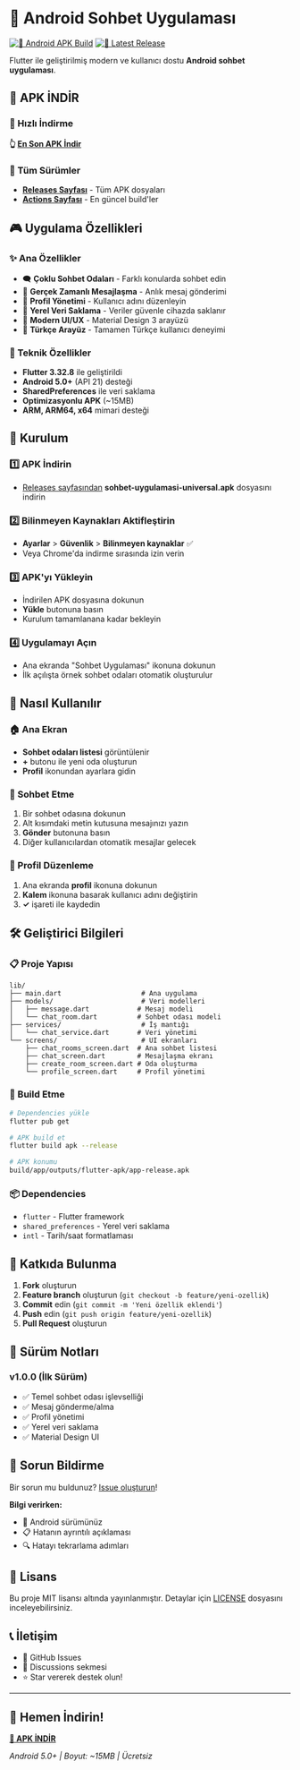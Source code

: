 # 📱 Android Sohbet Uygulaması

[![🚀 Android APK Build](https://github.com/USERNAME/REPO_NAME/actions/workflows/build_apk.yml/badge.svg)](https://github.com/USERNAME/REPO_NAME/actions/workflows/build_apk.yml)
[![📱 Latest Release](https://img.shields.io/github/v/release/USERNAME/REPO_NAME?label=Son%20S%C3%BCr%C3%BCm)](https://github.com/USERNAME/REPO_NAME/releases/latest)

Flutter ile geliştirilmiş modern ve kullanıcı dostu **Android sohbet uygulaması**.

## 📲 APK İNDİR

### 🎯 Hızlı İndirme

**👆 [En Son APK İndir](https://github.com/USERNAME/REPO_NAME/releases/latest/download/sohbet-uygulamasi-universal.apk)** 

### 📁 Tüm Sürümler
- **[Releases Sayfası](https://github.com/USERNAME/REPO_NAME/releases)** - Tüm APK dosyaları
- **[Actions Sayfası](https://github.com/USERNAME/REPO_NAME/actions)** - En güncel build'ler

## 🎮 Uygulama Özellikleri

### ✨ Ana Özellikler
- 🗨️ **Çoklu Sohbet Odaları** - Farklı konularda sohbet edin
- 💬 **Gerçek Zamanlı Mesajlaşma** - Anlık mesaj gönderimi
- 👤 **Profil Yönetimi** - Kullanıcı adını düzenleyin
- 💾 **Yerel Veri Saklama** - Veriler güvenle cihazda saklanır
- 🎨 **Modern UI/UX** - Material Design 3 arayüzü
- 🌙 **Türkçe Arayüz** - Tamamen Türkçe kullanıcı deneyimi

### 📱 Teknik Özellikler
- **Flutter 3.32.8** ile geliştirildi
- **Android 5.0+** (API 21) desteği
- **SharedPreferences** ile veri saklama
- **Optimizasyonlu APK** (~15MB)
- **ARM, ARM64, x64** mimari desteği

## 📲 Kurulum

### 1️⃣ APK İndirin
- [Releases sayfasından](https://github.com/USERNAME/REPO_NAME/releases/latest) **sohbet-uygulamasi-universal.apk** dosyasını indirin

### 2️⃣ Bilinmeyen Kaynakları Aktifleştirin
- **Ayarlar** > **Güvenlik** > **Bilinmeyen kaynaklar** ✅
- Veya Chrome'da indirme sırasında izin verin

### 3️⃣ APK'yı Yükleyin
- İndirilen APK dosyasına dokunun
- **Yükle** butonuna basın
- Kurulum tamamlanana kadar bekleyin

### 4️⃣ Uygulamayı Açın
- Ana ekranda "Sohbet Uygulaması" ikonuna dokunun
- İlk açılışta örnek sohbet odaları otomatik oluşturulur

## 🎯 Nasıl Kullanılır

### 🏠 Ana Ekran
- **Sohbet odaları listesi** görüntülenir
- **+** butonu ile yeni oda oluşturun
- **Profil** ikonundan ayarlara gidin

### 💬 Sohbet Etme
1. Bir sohbet odasına dokunun
2. Alt kısımdaki metin kutusuna mesajınızı yazın
3. **Gönder** butonuna basın
4. Diğer kullanıcılardan otomatik mesajlar gelecek

### 👤 Profil Düzenleme
1. Ana ekranda **profil** ikonuna dokunun
2. **Kalem** ikonuna basarak kullanıcı adını değiştirin
3. **✓** işareti ile kaydedin

## 🛠️ Geliştirici Bilgileri

### 📋 Proje Yapısı
```
lib/
├── main.dart                    # Ana uygulama
├── models/                      # Veri modelleri
│   ├── message.dart            # Mesaj modeli
│   └── chat_room.dart          # Sohbet odası modeli
├── services/                    # İş mantığı
│   └── chat_service.dart       # Veri yönetimi
└── screens/                     # UI ekranları
    ├── chat_rooms_screen.dart  # Ana sohbet listesi
    ├── chat_screen.dart        # Mesajlaşma ekranı
    ├── create_room_screen.dart # Oda oluşturma
    └── profile_screen.dart     # Profil yönetimi
```

### 🔧 Build Etme
```bash
# Dependencies yükle
flutter pub get

# APK build et
flutter build apk --release

# APK konumu
build/app/outputs/flutter-apk/app-release.apk
```

### 📦 Dependencies
- `flutter` - Flutter framework
- `shared_preferences` - Yerel veri saklama
- `intl` - Tarih/saat formatlaması

## 🤝 Katkıda Bulunma

1. **Fork** oluşturun
2. **Feature branch** oluşturun (`git checkout -b feature/yeni-ozellik`)
3. **Commit** edin (`git commit -m 'Yeni özellik eklendi'`)
4. **Push** edin (`git push origin feature/yeni-ozellik`)
5. **Pull Request** oluşturun

## 📝 Sürüm Notları

### v1.0.0 (İlk Sürüm)
- ✅ Temel sohbet odası işlevselliği
- ✅ Mesaj gönderme/alma
- ✅ Profil yönetimi
- ✅ Yerel veri saklama
- ✅ Material Design UI

## 🐛 Sorun Bildirme

Bir sorun mu buldunuz? [Issue oluşturun](https://github.com/USERNAME/REPO_NAME/issues/new)!

**Bilgi verirken:**
- 📱 Android sürümünüz
- 📋 Hatanın ayrıntılı açıklaması
- 🔍 Hatayı tekrarlama adımları

## 📄 Lisans

Bu proje MIT lisansı altında yayınlanmıştır. Detaylar için [LICENSE](LICENSE) dosyasını inceleyebilirsiniz.

## 📞 İletişim

- 📧 GitHub Issues
- 💬 Discussions sekmesi
- ⭐ Star vererek destek olun!

---

## 🚀 Hemen İndirin!

**[📱 APK İNDİR](https://github.com/USERNAME/REPO_NAME/releases/latest/download/sohbet-uygulamasi-universal.apk)**

*Android 5.0+ | Boyut: ~15MB | Ücretsiz*
